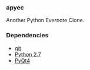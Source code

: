 ### apyec ###
Another Python Evernote Clone.

### Dependencies ###
* [git](https://git-scm.com/)
* [Python 2.7](https://www.python.org/)
* [PyQt4](http://www.riverbankcomputing.com/software/pyqt/intro)
